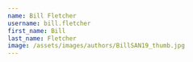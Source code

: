 ```yaml
---
name: Bill Fletcher
username: bill.fletcher
first_name: Bill
last_name: Fletcher
image: /assets/images/authors/BillSAN19_thumb.jpg
---
```

